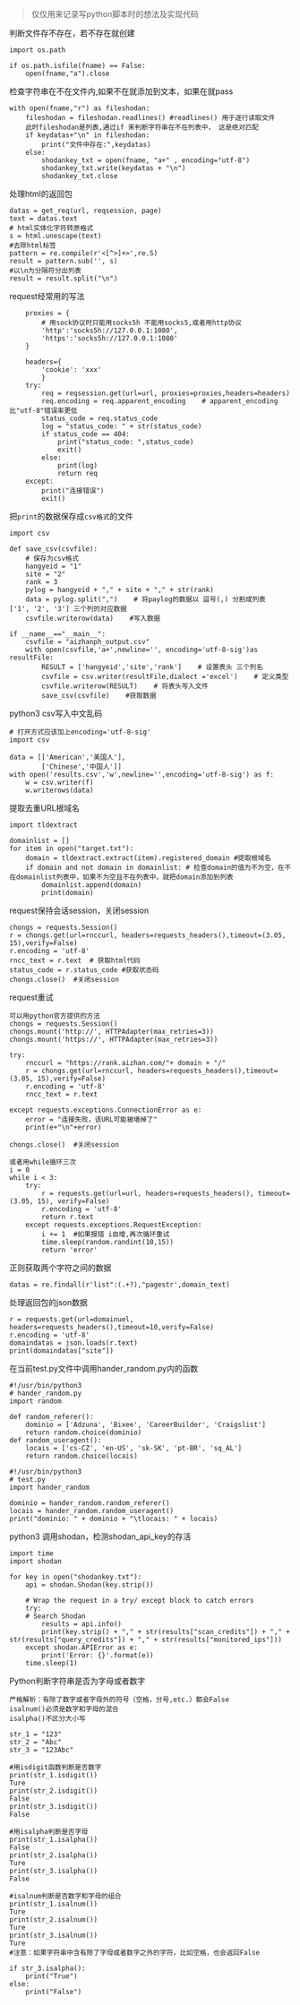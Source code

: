 > 仅仅用来记录写python脚本时的想法及实现代码



判断文件存不存在，若不存在就创建

~~~
import os.path

if os.path.isfile(fname) == False:
    open(fname,"a").close
~~~



检查字符串在不在文件内,如果不在就添加到文本，如果在就pass

    with open(fname,"r") as fileshodan:
        fileshodan = fileshodan.readlines()	#readlines() 用于逐行读取文件
        此时fileshodan是列表,通过if 来判断字符串在不在列表中， 这是绝对匹配
        if keydatas+"\n" in fileshodan:
            print("文件中存在:",keydatas)
        else:
            shodankey_txt = open(fname, "a+" , encoding="utf-8")
            shodankey_txt.write(keydatas + "\n")
            shodankey_txt.close

处理html的返回包

    datas = get_req(url, reqsession, page)
    text = datas.text
    # html实体化字符转原格式
    s = html.unescape(text)
    #去除html标签
    pattern = re.compile(r'<[^>]+>',re.S)
    result = pattern.sub('', s)
    #以\n为分隔符分出列表
    result = result.split("\n")

request经常用的写法

~~~
    proxies = {
    	# 用sock协议时只能用socks5h 不能用socks5,或者用http协议
        'http':'socks5h://127.0.0.1:1080',
        'https':'socks5h://127.0.0.1:1080'
    }
    
    headers={
        'cookie': 'xxx'
        }
    try:
        req = reqsession.get(url=url, proxies=proxies,headers=headers)
        req.encoding = req.apparent_encoding	# apparent_encoding比"utf-8"错误率更低
        status_code = req.status_code
        log = "status_code: " + str(status_code)
        if status_code == 404:
            print("status_code: ",status_code)
            exit()
        else:
            print(log)
            return req
    except:
        print("连接错误")
        exit()
~~~

把`print`的数据保存成`csv格式`的文件

~~~
import csv

def save_csv(csvfile):
    # 保存为csv格式
    hangyeid = "1"
    site = "2"
    rank = 3
    pylog = hangyeid + "," + site + "," + str(rank)
    data = pylog.split(",")    # 将paylog的数据以 逗号(,) 分割成列表  ['1', '2', '3'] 三个列的对应数据
    csvfile.writerow(data)    #写入数据

if __name__=="__main__":
    csvfile = "aizhanph_output.csv"
    with open(csvfile,'a+',newline='', encoding='utf-8-sig')as resultFile:
        RESULT = ['hangyeid','site','rank']    # 设置表头 三个列名
        csvfile = csv.writer(resultFile,dialect ='excel')    # 定义类型
        csvfile.writerow(RESULT)    # 将表头写入文件
        save_csv(csvfile)    #获取数据
~~~

python3 csv写入中文乱码

~~~
# 打开方式应该加上encoding='utf-8-sig'
import csv

data = [['American','美国人'],
        ['Chinese','中国人']]
with open('results.csv','w',newline='',encoding='utf-8-sig') as f:
    w = csv.writer(f)
    w.writerows(data)
~~~


提取去重URL根域名

~~~
import tldextract

domainlist = []
for item in open("target.txt"):
    domain = tldextract.extract(item).registered_domain	#提取根域名
    if domain and not domain in domainlist:	# 检查domain的值为不为空，在不在domainlist列表中，如果不为空且不在列表中，就把domain添加到列表
        domainlist.append(domain)
        print(domain)
~~~

request保持会话session，关闭session

~~~
chongs = requests.Session()
r = chongs.get(url=rnccurl, headers=requests_headers(),timeout=(3.05, 15),verify=False)
r.encoding = 'utf-8'
rncc_text = r.text	# 获取html代码
status_code = r.status_code	#获取状态码
chongs.close()	#关闭session
~~~

request重试

~~~
可以用python官方提供的方法
chongs = requests.Session()
chongs.mount('http://', HTTPAdapter(max_retries=3))
chongs.mount('https://', HTTPAdapter(max_retries=3))

try:
    rnccurl = "https://rank.aizhan.com/"+ domain + "/"
    r = chongs.get(url=rnccurl, headers=requests_headers(),timeout=(3.05, 15),verify=False)
    r.encoding = 'utf-8'
    rncc_text = r.text

except requests.exceptions.ConnectionError as e:
    error = "连接失败，该URL可能被墙掉了"
    print(e+"\n"+error)

chongs.close()	#关闭session

或者用while循环三次
i = 0
while i < 3:
    try:
        r = requests.get(url=url, headers=requests_headers(), timeout=(3.05, 15), verify=False)
        r.encoding = 'utf-8'
        return r.text
    except requests.exceptions.RequestException:
        i += 1	#如果报错 i自增,再次循环重试
        time.sleep(random.randint(10,15))
        return 'error'

~~~

正则获取两个字符之间的数据

~~~
datas = re.findall(r'list":(.+?),"pagestr',domain_text)
~~~

处理返回包的json数据

~~~
r = requests.get(url=domainuel, headers=requests_headers(),timeout=10,verify=False)
r.encoding = 'utf-8'
domaindatas = json.loads(r.text)
print(domaindatas["site"])
~~~

在当前test.py文件中调用hander_random.py内的函数

~~~
#!/usr/bin/python3
# hander_random.py
import random

def random_referer():
	dominio = ['Adzuna', 'Bixee', 'CareerBuilder', 'Craigslist']
	return random.choice(dominio)
def random_useragent():
	locais = ['cs-CZ', 'en-US', 'sk-SK', 'pt-BR', 'sq_AL']
	return random.choice(locais)
~~~

~~~
#!/usr/bin/python3
# test.py
import hander_random

dominio = hander_random.random_referer()
locais = hander_random.random_useragent()
print("dominio: " + dominio + "\tlocais: " + locais)
~~~



python3 调用shodan，检测shodan_api_key的存活

~~~
import time
import shodan

for key in open("shodankey.txt"):
    api = shodan.Shodan(key.strip())
    
    # Wrap the request in a try/ except block to catch errors
    try:
    # Search Shodan
        results = api.info()
        print(key.strip() + "," + str(results["scan_credits"]) + "," + str(results["query_credits"]) + "," + str(results["monitored_ips"]))
    except shodan.APIError as e:
        print('Error: {}'.format(e))
    time.sleep(1)
~~~

Python判断字符串是否为字母或者数字
~~~
严格解析：有除了数字或者字母外的符号（空格，分号,etc.）都会False
isalnum()必须是数字和字母的混合
isalpha()不区分大小写

str_1 = "123"
str_2 = "Abc"
str_3 = "123Abc"

#用isdigit函数判断是否数字
print(str_1.isdigit())
Ture
print(str_2.isdigit())
False
print(str_3.isdigit())
False

#用isalpha判断是否字母
print(str_1.isalpha())    
False
print(str_2.isalpha())
Ture    
print(str_3.isalpha())    
False

#isalnum判断是否数字和字母的组合
print(str_1.isalnum())    
Ture
print(str_2.isalnum())
Ture
print(str_3.isalnum())    
Ture
#注意：如果字符串中含有除了字母或者数字之外的字符，比如空格，也会返回False

if str_3.isalpha():
	print("True")
else:
	print("False")
~~~
